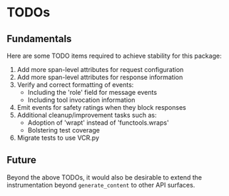 # TODOs

## Fundamentals

Here are some TODO items required to achieve stability for this package:

  1. Add more span-level attributes for request configuration
  2. Add more span-level attributes for response information
  3. Verify and correct formatting of events:
     - Including the 'role' field for message events
     - Including tool invocation information
  4. Emit events for safety ratings when they block responses
  5. Additional cleanup/improvement tasks such as:
     - Adoption of 'wrapt' instead of 'functools.wraps'
     - Bolstering test coverage
  6. Migrate tests to use VCR.py

## Future

Beyond the above TODOs, it would also be desirable to extend the
instrumentation beyond `generate_content` to other API surfaces.